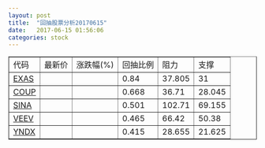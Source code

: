 ```yaml
---
layout: post
title:  "回抽股票分析20170615"
date:   2017-06-15 01:56:06
categories: stock
---
```

<script type="text/javascript">
var stockList = []
stockList.push('gb_exas');
stockList.push('gb_coup');
stockList.push('gb_sina');
stockList.push('gb_veev');
stockList.push('gb_yndx');
</script>
<table border="1">
 <tr>
 <td>代码</td>
 <td>最新价</td>
 <td>涨跌幅(%)</td>
 <td>回抽比例</td>
 <td>阻力</td>
 <td>支撑</td>
</tr>
  <tr id="exas">
  <td><a href="http://stock.finance.sina.com.cn/usstock/quotes/EXAS.html" target="_blank">EXAS</a></td><td></td><td></td><td>0.84</td><td>37.805</td><td>31</td></tr>
  <tr id="coup">
  <td><a href="http://stock.finance.sina.com.cn/usstock/quotes/COUP.html" target="_blank">COUP</a></td><td></td><td></td><td>0.668</td><td>36.71</td><td>28.045</td></tr>
  <tr id="sina">
  <td><a href="http://stock.finance.sina.com.cn/usstock/quotes/SINA.html" target="_blank">SINA</a></td><td></td><td></td><td>0.501</td><td>102.71</td><td>69.155</td></tr>
  <tr id="veev">
  <td><a href="http://stock.finance.sina.com.cn/usstock/quotes/VEEV.html" target="_blank">VEEV</a></td><td></td><td></td><td>0.465</td><td>66.42</td><td>50.38</td></tr>
  <tr id="yndx">
  <td><a href="http://stock.finance.sina.com.cn/usstock/quotes/YNDX.html" target="_blank">YNDX</a></td><td></td><td></td><td>0.415</td><td>28.655</td><td>21.625</td></tr>
</table>
